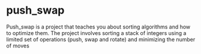 # push_swap
Push_swap is a project that teaches you about sorting algorithms and how to optimize them. The project involves sorting a stack of integers using a limited set of operations (push, swap and rotate) and minimizing the number of moves
